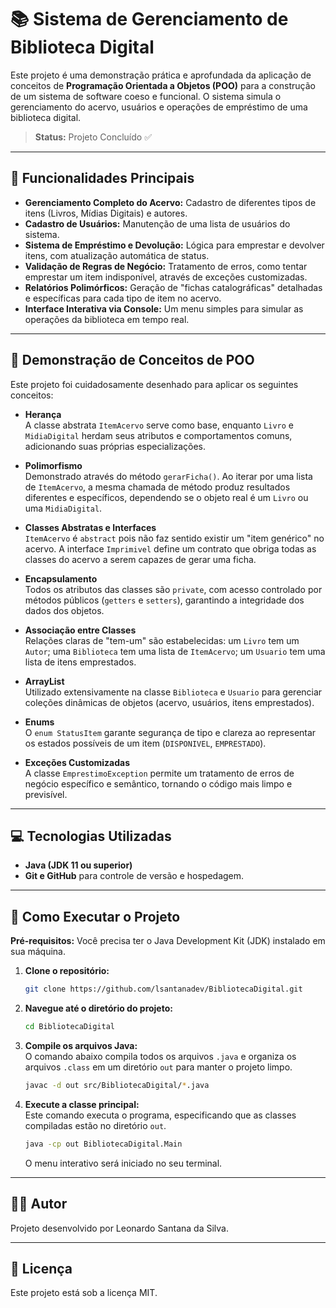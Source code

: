 # 📚 Sistema de Gerenciamento de Biblioteca Digital

Este projeto é uma demonstração prática e aprofundada da aplicação de conceitos de **Programação Orientada a Objetos (POO)** para a construção de um sistema de software coeso e funcional. O sistema simula o gerenciamento do acervo, usuários e operações de empréstimo de uma biblioteca digital.

> **Status:** Projeto Concluído ✅

-----

## 🚀 Funcionalidades Principais

  * **Gerenciamento Completo do Acervo:** Cadastro de diferentes tipos de itens (Livros, Mídias Digitais) e autores.
  * **Cadastro de Usuários:** Manutenção de uma lista de usuários do sistema.
  * **Sistema de Empréstimo e Devolução:** Lógica para emprestar e devolver itens, com atualização automática de status.
  * **Validação de Regras de Negócio:** Tratamento de erros, como tentar emprestar um item indisponível, através de exceções customizadas.
  * **Relatórios Polimórficos:** Geração de "fichas catalográficas" detalhadas e específicas para cada tipo de item no acervo.
  * **Interface Interativa via Console:** Um menu simples para simular as operações da biblioteca em tempo real.

-----

## 🧠 Demonstração de Conceitos de POO

Este projeto foi cuidadosamente desenhado para aplicar os seguintes conceitos:

  * **Herança**  
    A classe abstrata `ItemAcervo` serve como base, enquanto `Livro` e `MidiaDigital` herdam seus atributos e comportamentos comuns, adicionando suas próprias especializações.

  * **Polimorfismo**  
    Demonstrado através do método `gerarFicha()`. Ao iterar por uma lista de `ItemAcervo`, a mesma chamada de método produz resultados diferentes e específicos, dependendo se o objeto real é um `Livro` ou uma `MidiaDigital`.

  * **Classes Abstratas e Interfaces**  
    `ItemAcervo` é `abstract` pois não faz sentido existir um "item genérico" no acervo. A interface `Imprimivel` define um contrato que obriga todas as classes do acervo a serem capazes de gerar uma ficha.

  * **Encapsulamento**  
    Todos os atributos das classes são `private`, com acesso controlado por métodos públicos (`getters` e `setters`), garantindo a integridade dos dados dos objetos.

  * **Associação entre Classes**  
    Relações claras de "tem-um" são estabelecidas: um `Livro` tem um `Autor`; uma `Biblioteca` tem uma lista de `ItemAcervo`; um `Usuario` tem uma lista de itens emprestados.

  * **ArrayList**  
    Utilizado extensivamente na classe `Biblioteca` e `Usuario` para gerenciar coleções dinâmicas de objetos (acervo, usuários, itens emprestados).

  * **Enums**  
    O `enum StatusItem` garante segurança de tipo e clareza ao representar os estados possíveis de um item (`DISPONIVEL`, `EMPRESTADO`).

  * **Exceções Customizadas**  
    A classe `EmprestimoException` permite um tratamento de erros de negócio específico e semântico, tornando o código mais limpo e previsível.

-----

## 💻 Tecnologias Utilizadas

  * **Java (JDK 11 ou superior)**
  * **Git e GitHub** para controle de versão e hospedagem.

-----

## 🚀 Como Executar o Projeto

**Pré-requisitos:** Você precisa ter o Java Development Kit (JDK) instalado em sua máquina.

1. **Clone o repositório:**
    ```bash
    git clone https://github.com/lsantanadev/BibliotecaDigital.git
    ```

2. **Navegue até o diretório do projeto:**
    ```bash
    cd BibliotecaDigital
    ```

3. **Compile os arquivos Java:**  
   O comando abaixo compila todos os arquivos `.java` e organiza os arquivos `.class` em um diretório `out` para manter o projeto limpo.
    ```bash
    javac -d out src/BibliotecaDigital/*.java
    ```

4. **Execute a classe principal:**  
   Este comando executa o programa, especificando que as classes compiladas estão no diretório `out`.
    ```bash
    java -cp out BibliotecaDigital.Main
    ```

   O menu interativo será iniciado no seu terminal.

-----

## 👨‍💻 Autor

Projeto desenvolvido por Leonardo Santana da Silva.

-----

## 📄 Licença

Este projeto está sob a licença MIT.
